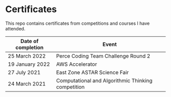 # Certificates

This repo contains certificates from competitions and courses I have attended.

| Date of completion | Event                                              |
| ------------------ | -------------------------------------------------- |
| 25 March 2022      | Perce Coding Team Challenge Round 2
| 19 January 2022    | AWS Accelerator                                    |
| 27 July 2021       | East Zone ASTAR Science Fair                       |
| 24 March 2021      | Computational and Algorithmic Thinking competition |
